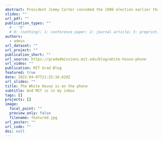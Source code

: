 ```yaml
---
abstract: President Jimmy Carter conceded the 1980 election earlier than expected. Ronald Reagan recounted, "I never dreamed it would be in the late afternoon when I was taking a shower, standing there dripping wet, that Nancy told me the White House was on the phone."
slides: ""
url_pdf: ""
publication_types: ""
  # - "0"
  # 0: (nothing); 1: conference paper; 2: journal article; 3: preprint; 4: report; 5: book; 6: book section; 7: thesis; 8: patent; 9+: (nothing)
authors:
  - admin
url_dataset: ""
url_project: ""
publication_short: ""
url_source: https://gradadmissions.mit.edu/blog/white-house-phone
url_video: ""
publication: MIT Grad Blog
featured: true
date: 2022-04-07T21:25:18.629Z
url_slides: ""
title: The White House is on the phone
subtitle: And MIT is in my inbox
tags: []
projects: []
image:
  focal_point: ""
  preview_only: false
  filename: featured.jpg
url_poster: ""
url_code: ""
doi: null
---
```

